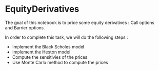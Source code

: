 # EquityDerivatives
The goal of this notebook is to price some equity derivatives : Call options and Barrier options.

In order to complete this task, we will do the following steps :
- Implement the Black Scholes model
- Implement the Heston model
- Compute the sensitivies of the prices
- Use Monte Carlo method to compute the prices
